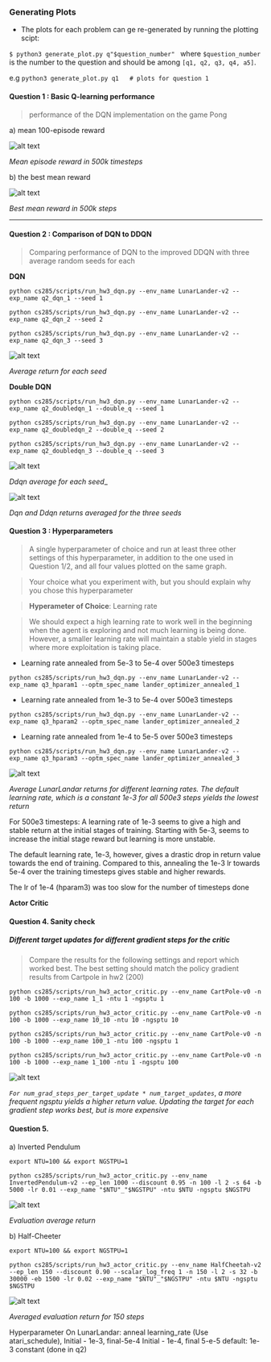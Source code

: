 ### Generating Plots
- The plots for each problem can ge re-generated by running the plotting scipt:

`$ python3 generate_plot.py q"$question_number" ` where `$question_number` is the number to the question and should be among `[q1, q2, q3, q4, a5]`.

e.g `python3 generate_plot.py q1   # plots for question 1`



#### Question 1 : Basic Q-learning performance
> performance of the DQN implementation on the game Pong

a) mean 100-episode reward

![alt text](https://github.com/mugoh/deepRL-cs285/blob/master/hw3/cs285/.figures/_t_plots/q1_average_return.png)

_Mean episode reward in 500k timesteps_

b) the best mean reward

![alt text](https://github.com/mugoh/deepRL-cs285/blob/master/hw3/cs285/.figures/_t_plots/q1_best_r.png)

_Best mean reward in 500k steps_


---


#### Question 2 : Comparison of DQN to DDQN
> Comparing performance of DQN to the improved DDQN with three average random seeds for each

**DQN**
```
python cs285/scripts/run_hw3_dqn.py --env_name LunarLander-v2 --exp_name q2_dqn_1 --seed 1
```

```
python cs285/scripts/run_hw3_dqn.py --env_name LunarLander-v2 --exp_name q2_dqn_2 --seed 2
```

```
python cs285/scripts/run_hw3_dqn.py --env_name LunarLander-v2 --exp_name q2_dqn_3 --seed 3
```

![alt text](https://github.com/mugoh/deepRL-cs285/blob/master/hw3/cs285/.figures/_t_plots/q2_dqn_all.png)

_Average return for each seed_



**Double DQN**
```
python cs285/scripts/run_hw3_dqn.py --env_name LunarLander-v2 --exp_name q2_doubledqn_1 --double_q --seed 1
```
```
python cs285/scripts/run_hw3_dqn.py --env_name LunarLander-v2 --exp_name q2_doubledqn_2 --double_q --seed 2
```
```
python cs285/scripts/run_hw3_dqn.py --env_name LunarLander-v2 --exp_name q2_doubledqn_3 --double_q --seed 3
```

![alt text](https://github.com/mugoh/deepRL-cs285/blob/master/hw3/cs285/.figures/_t_plots/q2_ddqn_average_all.png)

_Ddqn average for each seed__

![alt text](https://github.com/mugoh/deepRL-cs285/blob/master/hw3/cs285/.figures/_t_plots/q2_dqn_ddqn_average.png)

_Dqn and Ddqn returns averaged for the three seeds_



#### Question 3 : Hyperparameters

> A single hyperparameter of choice and run at least three other settings of this hyperparameter, in addition to the one used in Question 1/2, and all four values plotted on the same graph.

> Your choice what you experiment with, but you should explain why you
chose this hyperparameter

> **Hyperameter of Choice**: Learning rate

> We should expect a high learning rate to work well in the beginning when the agent is exploring and not much learning is being done. However, a smaller learning rate will maintain a stable yield in stages where more exploitation is taking place.

- Learning rate annealed from 5e-3 to 5e-4 over 500e3 timesteps

```
python cs285/scripts/run_hw3_dqn.py --env_name LunarLander-v2 --exp_name q3_hparam1 --optm_spec_name lander_optimizer_annealed_1
```


- Learning rate annealed from 1e-3 to 5e-4 over 500e3 timesteps

```
python cs285/scripts/run_hw3_dqn.py --env_name LunarLander-v2 --exp_name q3_hparam2 --optm_spec_name lander_optimizer_annealed_2
```


- Learning rate annealed from 1e-4 to 5e-5 over 500e3 timesteps

```
python cs285/scripts/run_hw3_dqn.py --env_name LunarLander-v2 --exp_name q3_hparam3 --optm_spec_name lander_optimizer_annealed_3
```

![alt text](https://github.com/mugoh/deepRL-cs285/blob/master/hw3/cs285/.figures/_t_plots/q3.png)

_Average LunarLandar returns for different learning rates. The default learning rate, which is a constant 1e-3 for all 500e3 steps yields the lowest return_

For 500e3 timesteps:
A learning rate of 1e-3 seems to give a high and stable return at the initial stages of training.
Starting with 5e-3, seems to increase the initial stage reward but learning is more unstable.

The default learning rate, 1e-3, however, gives a drastic drop in return value towards the end of training. Compared to this, annealing the 1e-3 lr towards 5e-4 over the training timesteps gives stable and higher rewards.

The lr of 1e-4 (hparam3) was too slow for the number of timesteps done

 
**Actor Critic**

#### Question 4. Sanity check

##### Different target updates for different gradient steps for the critic

> Compare the results for the following settings and report
which worked best. The best setting should match the policy gradient results
from Cartpole in hw2 (200)

```
python cs285/scripts/run_hw3_actor_critic.py --env_name CartPole-v0 -n 100 -b 1000 --exp_name 1_1 -ntu 1 -ngsptu 1
```

```
python cs285/scripts/run_hw3_actor_critic.py --env_name CartPole-v0 -n 100 -b 1000 --exp_name 10_10 -ntu 10 -ngsptu 10
```

```
python cs285/scripts/run_hw3_actor_critic.py --env_name CartPole-v0 -n 100 -b 1000 --exp_name 100_1 -ntu 100 -ngsptu 1
```

```
python cs285/scripts/run_hw3_actor_critic.py --env_name CartPole-v0 -n 100 -b 1000 --exp_name 1_100 -ntu 1 -ngsptu 100
```

![alt text](https://github.com/mugoh/deepRL-cs285/blob/master/hw3/cs285/.figures/_t_plots/q4.png)

_`For num_grad_steps_per_target_update * num_target_updates`_, _a more frequent ngsptu yields a higher return value. Updating the target for each gradient step works best, but is more expensive_


#### Question 5.
a) Inverted Pendulum

`export NTU=100 && export NGSTPU=1`

```
python cs285/scripts/run_hw3_actor_critic.py --env_name InvertedPendulum-v2 --ep_len 1000 --discount 0.95 -n 100 -l 2 -s 64 -b 5000 -lr 0.01 --exp_name "$NTU"_"$NGSTPU" -ntu $NTU -ngsptu $NGSTPU
```

![alt text](https://github.com/mugoh/deepRL-cs285/blob/master/hw3/cs285/.figures/_t_plots/q5_inverted_pendulum.png)

_Evaluation average return_

b) Half-Cheeter

`export NTU=100 && export NGSTPU=1`

```
python cs285/scripts/run_hw3_actor_critic.py --env_name HalfCheetah-v2 --ep_len 150 --discount 0.90 --scalar_log_freq 1 -n 150 -l 2 -s 32 -b 30000 -eb 1500 -lr 0.02 --exp_name "$NTU"_"$NGSTPU" -ntu $NTU -ngsptu $NGSTPU
```

![alt text](https://github.com/mugoh/deepRL-cs285/blob/master/hw3/cs285/.figures/_t_plots/q5_half_cheeter.png)

_Averaged evaluation return for 150 steps_


Hyperparameter
On LunarLandar: anneal learning_rate (Use atari_schedule),
Initial - 1e-3, final-5e-4
Initial - 1e-4, final 5-e-5
default: 1e-3 constant (done in q2)
